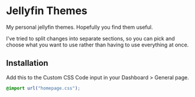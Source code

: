 # Jellyfin Themes
My personal jellyfin themes. Hopefully you find them useful.

I've tried to split changes into separate sections, so you can pick and choose what you want to use rather than having to use everything at once.


## Installation
Add this to the Custom CSS Code input in your Dashboard > General page.
```css
@import url("homepage.css");
```

